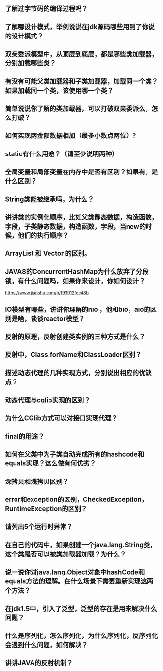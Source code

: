 ## 了解过字节码的编译过程吗？

## 了解哪设计模式，举例说说在jdk源码哪些用到了你说的设计模式？

## 双亲委派模型中，从顶层到底层，都是哪些类加载器，分别加载哪些类？

## 有没有可能父类加载器和子类加载器，加载同一个类？如果加载同一个类，该使用哪一个类？

## 简单说说你了解的类加载器，可以打破双亲委派么，怎么打破？

## 如何实现两金额数据相加（最多小数点两位）?

## static有什么用途？（请至少说明两种）

## 全局变量和局部变量在内存中是否有区别？如果有，是什么区别？

## String类能被继承吗，为什么？

## 讲讲类的实例化顺序，比如父类静态数据，构造函数，字段，子类静态数据，构造函数，字段，当new的时候，他们的执行顺序？

## ArrayList 和 Vector 的区别。

## JAVA8的ConcurrentHashMap为什么放弃了分段锁，有什么问题吗，如果你来设计，你如何设计？
https://www.jianshu.com/p/f93912fec48b

## IO模型有哪些，讲讲你理解的nio ，他和bio，aio的区别是啥，谈谈reactor模型？

## 反射的原理，反射创建类实例的三种方式是什么？

## 反射中，Class.forName和ClassLoader区别？

## 描述动态代理的几种实现方式，分别说出相应的优缺点？

## 动态代理与cglib实现的区别？

## 为什么CGlib方式可以对接口实现代理？

## final的用途？

## 如何在父类中为子类自动完成所有的hashcode和equals实现？这么做有何优劣？

## 深拷贝和浅拷贝区别？

## error和exception的区别，CheckedException，RuntimeException的区别？

## 请列出5个运行时异常？

## 在自己的代码中，如果创建一个java.lang.String类，这个类是否可以被类加载器加载？为什么？

## 说一说你对java.lang.Object对象中hashCode和equals方法的理解。在什么场景下需要重新实现这两个方法？

## 在jdk1.5中，引入了泛型，泛型的存在是用来解决什么问题？

## 什么是序列化，怎么序列化，为什么序列化，反序列化会遇到什么问题，如何解决？

## 讲讲JAVA的反射机制？
